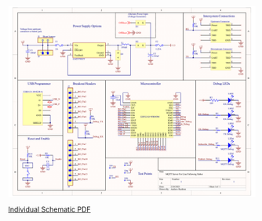 ![Individual Schematic](Images/Individual_Schematic_Final-1.png)

[Individual Schematic PDF](Images/Individual_Schematic_Final.pdf)
